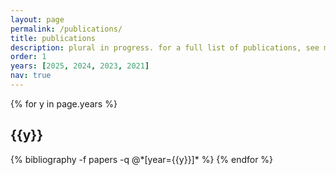 ```yaml
---
layout: page
permalink: /publications/
title: publications
description: plural in progress. for a full list of publications, see my [Google Scholar](https://scholar.google.com/citations?user=0Vz8NDEAAAAJ&hl=en).
order: 1
years: [2025, 2024, 2023, 2021]
nav: true
---
```


<div class="publications">

{% for y in page.years %}
  <h2 class="year">{{y}}</h2>
  {% bibliography -f papers -q @*[year={{y}}]* %}
{% endfor %}

</div>
